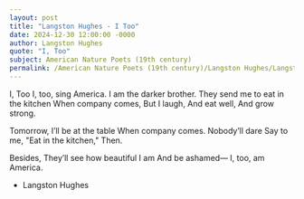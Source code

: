 ```yaml
---
layout: post
title: "Langston Hughes - I Too"
date: 2024-12-30 12:00:00 -0000
author: Langston Hughes
quote: "I, Too"
subject: American Nature Poets (19th century)
permalink: /American Nature Poets (19th century)/Langston Hughes/Langston Hughes - I Too
---
```


I, Too
I, too, sing America.
I am the darker brother.
They send me to eat in the kitchen
When company comes,
But I laugh,
And eat well,
And grow strong.

Tomorrow,
I’ll be at the table
When company comes.
Nobody’ll dare
Say to me,
"Eat in the kitchen,"
Then.

Besides,
They’ll see how beautiful I am
And be ashamed—
I, too, am America.

- Langston Hughes
